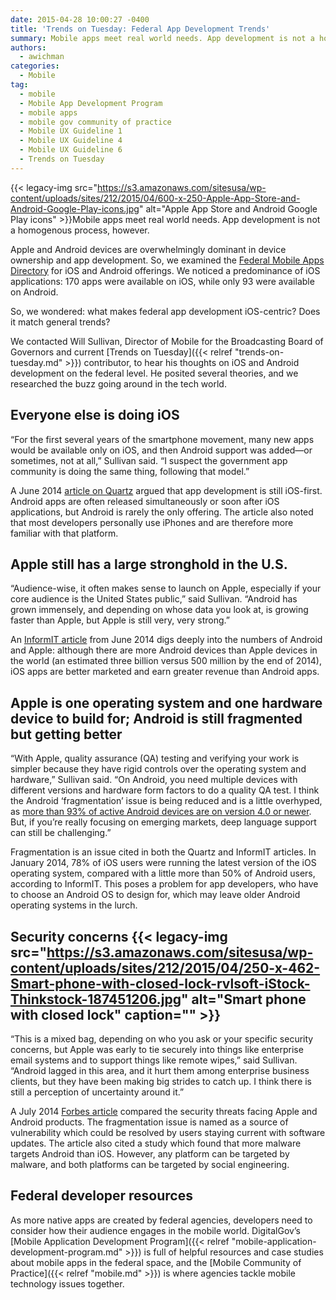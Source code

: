 ```yaml
---
date: 2015-04-28 10:00:27 -0400
title: 'Trends on Tuesday: Federal App Development Trends'
summary: Mobile apps meet real world needs. App development is not a homogenous process, however. Apple and Android devices are overwhelmingly dominant in device ownership and app development. So, we examined the Federal Mobile Apps Directory for iOS and Android offerings. We noticed a predominance
authors:
  - awichman
categories:
  - Mobile
tag:
  - mobile
  - Mobile App Development Program
  - mobile apps
  - mobile gov community of practice
  - Mobile UX Guideline 1
  - Mobile UX Guideline 4
  - Mobile UX Guideline 6
  - Trends on Tuesday
---
```


{{< legacy-img src="https://s3.amazonaws.com/sitesusa/wp-content/uploads/sites/212/2015/04/600-x-250-Apple-App-Store-and-Android-Google-Play-icons.jpg" alt="Apple App Store and Android Google Play icons" >}}Mobile apps meet real world needs. App development is not a homogenous process, however.

Apple and Android devices are overwhelmingly dominant in device ownership and app development. So, we examined the [Federal Mobile Apps Directory](http://www.usa.gov/mobileapps.shtml) for iOS and Android offerings. We noticed a predominance of iOS applications: 170 apps were available on iOS, while only 93 were available on Android.

So, we wondered: what makes federal app development iOS-centric? Does it match general trends?

We contacted Will Sullivan, Director of Mobile for the Broadcasting Board of Governors and current [Trends on Tuesday]({{< relref "trends-on-tuesday.md" >}}) contributor, to hear his thoughts on iOS and Android development on the federal level. He posited several theories, and we researched the buzz going around in the tech world.

## Everyone else is doing iOS

“For the first several years of the smartphone movement, many new apps would be available only on iOS, and then Android support was added—or sometimes, not at all,” Sullivan said. “I suspect the government app community is doing the same thing, following that model.”

A June 2014 [article on Quartz](http://qz.com/226060/the-long-awaited-switch-to-android-first-app-development-hasnt-happened-yet/) argued that app development is still iOS-first. Android apps are often released simultaneously or soon after iOS applications, but Android is rarely the only offering. The article also noted that most developers personally use iPhones and are therefore more familiar with that platform.

## Apple still has a large stronghold in the U.S.

“Audience-wise, it often makes sense to launch on Apple, especially if your core audience is the United States public,” said Sullivan. “Android has grown immensely, and depending on whose data you look at, is growing faster than Apple, but Apple is still very, very strong.”

An [InformIT article](http://www.informit.com/blogs/blog.aspx?uk=The-Fight-for-The-Mobile-App-Market-Android-vs-iOS) from June 2014 digs deeply into the numbers of Android and Apple: although there are more Android devices than Apple devices in the world (an estimated three billion versus 500 million by the end of 2014), iOS apps are better marketed and earn greater revenue than Android apps.

## Apple is one operating system and one hardware device to build for; Android is still fragmented but getting better

“With Apple, quality assurance (QA) testing and verifying your work is simpler because they have rigid controls over the operating system and hardware,” Sullivan said. “On Android, you need multiple devices with different versions and hardware form factors to do a quality QA test. I think the Android &#8216;fragmentation&#8217; issue is being reduced and is a little overhyped, as [more than 93% of active Android devices are on version 4.0 or newer](https://developer.android.com/about/dashboards/index.html?utm_source=suzunone). But, if you&#8217;re really focusing on emerging markets, deep language support can still be challenging.”

Fragmentation is an issue cited in both the Quartz and InformIT articles. In January 2014, 78% of iOS users were running the latest version of the iOS operating system, compared with a little more than 50% of Android users, according to InformIT. This poses a problem for app developers, who have to choose an Android OS to design for, which may leave older Android operating systems in the lurch.

## Security concerns {{< legacy-img src="https://s3.amazonaws.com/sitesusa/wp-content/uploads/sites/212/2015/04/250-x-462-Smart-phone-with-closed-lock-rvlsoft-iStock-Thinkstock-187451206.jpg" alt="Smart phone with closed lock" caption="" >}} 

“This is a mixed bag, depending on who you ask or your specific security concerns, but Apple was early to tie securely into things like enterprise email systems and to support things like remote wipes,” said Sullivan. “Android lagged in this area, and it hurt them among enterprise business clients, but they have been making big strides to catch up. I think there is still a perception of uncertainty around it.”

A July 2014 [Forbes article](http://www.forbes.com/sites/symantec/2014/07/24/android-vs-ios-which-is-more-secure/) compared the security threats facing Apple and Android products. The fragmentation issue is named as a source of vulnerability which could be resolved by users staying current with software updates. The article also cited a study which found that more malware targets Android than iOS. However, any platform can be targeted by malware, and both platforms can be targeted by social engineering.

## Federal developer resources

As more native apps are created by federal agencies, developers need to consider how their audience engages in the mobile world. DigitalGov’s [Mobile Application Development Program]({{< relref "mobile-application-development-program.md" >}}) is full of helpful resources and case studies about mobile apps in the federal space, and the [Mobile Community of Practice]({{< relref "mobile.md" >}}) is where agencies tackle mobile technology issues together.